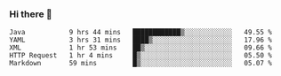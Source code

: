 ### Hi there 👋

<!--
**urzz/urzz** is a ✨ _special_ ✨ repository because its `README.md` (this file) appears on your GitHub profile.

Here are some ideas to get you started:

- 🔭 I’m currently working on ...
- 🌱 I’m currently learning ...
- 👯 I’m looking to collaborate on ...
- 🤔 I’m looking for help with ...
- 💬 Ask me about ...
- 📫 How to reach me: ...
- 😄 Pronouns: ...
- ⚡ Fun fact: ...
-->

<!--START_SECTION:waka-->
```text
Java           9 hrs 44 mins   ████████████▒░░░░░░░░░░░░   49.55 % 
YAML           3 hrs 31 mins   ████▒░░░░░░░░░░░░░░░░░░░░   17.96 % 
XML            1 hr 53 mins    ██▒░░░░░░░░░░░░░░░░░░░░░░   09.66 % 
HTTP Request   1 hr 4 mins     █▒░░░░░░░░░░░░░░░░░░░░░░░   05.50 % 
Markdown       59 mins         █▒░░░░░░░░░░░░░░░░░░░░░░░   05.07 % 
```
<!--END_SECTION:waka-->

